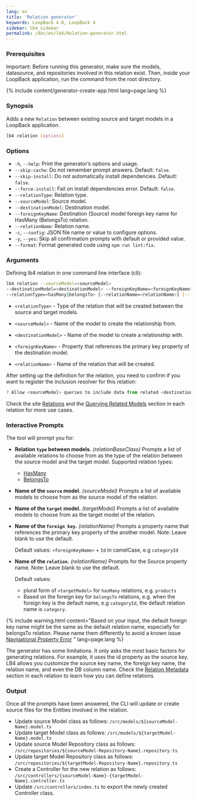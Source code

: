 ```yaml
---
lang: en
title: 'Relation generator'
keywords: LoopBack 4.0, LoopBack 4
sidebar: lb4_sidebar
permalink: /doc/en/lb4/Relation-generator.html
---
```


### Prerequisites

Important: Before running this generator, make sure the models, datasource, and
repositories involved in this relation exist. Then, inside your LoopBack
application, run the command from the root directory.

{% include content/generator-create-app.html lang=page.lang %}

### Synopsis

Adds a new `Relation` between existing source and target models in a LoopBack
application.

```sh
lb4 relation [options]
```

### Options

- `-h`, `--help`: Print the generator’s options and usage.
- `--skip-cache`: Do not remember prompt answers. Default: `false`.
- `--skip-install`: Do not automatically install dependencies. Default: `false`.
- `--force-install`: Fail on install dependencies error. Default: `false`.
- `--relationType`: Relation type.
- `--sourceModel`: Source model.
- `--destinationModel`: Destination model.
- `--foreignKeyName`: Destination (Source) model foreign key name for HasMany
  (BelongsTo) relation.
- `--relationName`: Relation name.
- `-c`, `--config`: JSON file name or value to configure options.
- `-y`, `--yes`: Skip all confirmation prompts with default or provided value.
- `--format`: Format generated code using `npm run lint:fix`.

### Arguments

Defining lb4 relation in one command line interface (cli):

```sh
lb4 relation --sourceModel=<sourceModel>
--destinationModel=<destinationModel> --foreignKeyName=<foreignKeyName>
--relationType=<hasMany|belongsTo> [--relationName=<relationName>] [--format]
```

- `<relationType>` - Type of the relation that will be created between the
  source and target models.

- `<sourceModel>` - Name of the model to create the relationship from.

- `<destinationModel>` - Name of the model to create a relationship with.

- `<foreignKeyName>` - Property that references the primary key property of the
  destination model.

- `<relationName>` - Name of the relation that will be created.

After setting up the definition for the relation, you need to confirm if you
want to register the inclusion resolver for this relation:

```ts
? Allow <sourceModel> queries to include data from related <destinationModel> instances? (Y/n)
```

Check the site [Relations](HasMany-relation.md) and the
[Querying Related Models](HasMany-relation.md#querying-related-models) section
in each relation for more use cases.

### Interactive Prompts

The tool will prompt you for:

- **Relation `type` between models.** _(relationBaseClass)_ Prompts a list of
  available relations to choose from as the type of the relation between the
  source model and the target model. Supported relation types:

  - [HasMany](HasMany-relation.md)
  - [BelongsTo](BelongsTo-relation.md)

- **Name of the `source` model.** _(sourceModel)_ Prompts a list of available
  models to choose from as the source model of the relation.

- **Name of the `target` model.** _(targetModel)_ Prompts a list of available
  models to choose from as the target model of the relation.

- **Name of the `foreign key`.** _(relationName)_ Prompts a property name that
  references the primary key property of the another model. Note: Leave blank to
  use the default.

  Default values: `<foreignKeyName>` + `Id` in camelCase, e.g `categoryId`

- **Name of the `relation`.** _(relationName)_ Prompts for the Source property
  name. Note: Leave blank to use the default.

  Default values:

  - plural form of `<targetModel>` for `hasMany` relations, e.g. `products`
  - Based on the foreign key for `belongsTo` relations, e.g. when the foreign
    key is the default name, e.g `categoryId`, the default relation name is
    `category`.

{% include warning.html content="Based on your input, the default foreign key name might be the same as the default relation name, especially for belongsTo relation. Please name them differently to avoid a known issue [Navigational Property Error](https://github.com/strongloop/loopback-next/issues/4392)
" lang=page.lang %}

The generator has some limitations. It only asks the most basic factors for
generating relations. For example, it uses the id property as the source key.
LB4 allows you customize the source key name, the foreign key name, the relation
name, and even the DB column name. Check the
[Relation Metadata](HasMany-relation.md#relation-metadata) section in each
relation to learn how you can define relations.

### Output

Once all the prompts have been answered, the CLI will update or create source
files for the Entities involved in the relation.

- Update source Model class as follows:
  `/src/models/${sourceModel-Name}.model.ts`
- Update target Model class as follows:
  `/src/models/${targetModel-Name}.model.ts`
- Update source Model Repository class as follows:
  `/src/repositories/${sourceModel-Repository-Name}.repository.ts`
- Update target Model Repository class as follows:
  `/src/repositories/${targetModel-Repository-Name}.repository.ts`
- Create a Controller for the new relation as follows:
  `/src/controllers/{sourceModel-Name}-{targetModel-Name}.controller.ts`
- Update `/src/controllers/index.ts` to export the newly created Controller
  class.
